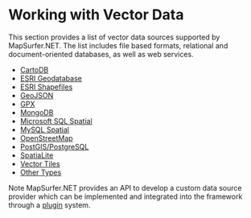 # Working with Vector Data #

This section provides a list of vector data sources supported by MapSurfer.NET. The list includes file based formats, relational and document-oriented databases, as well as web services.

- [CartoDB](usermanual/datasources/vector/cartodb.md)
- [ESRI Geodatabase](usermanual/datasources/vector/esrigeodb)
- [ESRI Shapefiles](usermanual/datasources/vector/shapefiles.md)
- [GeoJSON](usermanual/datasources/vector/geojson.md)
- [GPX](usermanual/datasources/vector/gpx.md)
- [MongoDB](usermanual/datasources/vector/mongodb.md)
- [Microsoft SQL Spatial](usermanual/datasources/vector/mssqlspatial.md)
- [MySQL Spatial](usermanual/datasources/vector/mysqlspatial.md)
- [OpenStreetMap](usermanual/datasources/vector/openstreetmap.md)
- [PostGIS/PostgreSQL](usermanual/datasources/vector/postgis.md)
- [SpatiaLite](usermanual/datasources/vector/spatialite.md)
- [Vector Tiles](usermanual/datasources/vector/vectortiles.md)
- [Other Types](usermanual/datasources/vector/othertypes)

Note MapSurfer.NET provides an API to develop a custom data source provider which can be implemented and integrated into the framework through a [plugin](/devmanual/plugins) system.
